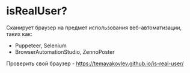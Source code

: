 # isRealUser?
Сканирует браузер на предмет использования веб-автоматизации, таких как:
 - Puppeteer, Selenium
 - BrowserAutomationStudio, ZennoPoster

 Проверить свой браузер - https://temayakovlev.github.io/is-real-user/
